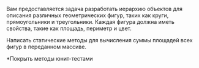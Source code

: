 Вам предоставляется задача разработать иерархию объектов для описания различных геометрических фигур,
таких как круги, прямоугольники и треугольники. Каждая фигура должна иметь свойства,
такие как площадь, периметр и цвет.

Написать статические методы для вычисления суммы площадей всех фигур в переданном массиве.

*Покрыть методы юнит-тестами